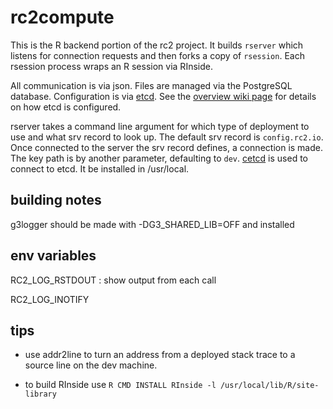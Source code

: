 # rc2compute

This is the R backend portion of the rc2 project. It builds `rserver` which listens for connection requests and then forks a copy of `rsession`. Each rsession process wraps an R session via RInside.

All communication is via json. Files are managed via the PostgreSQL database. Configuration is via [etcd](). See the [overview wiki page](https://github.com/wvuRc2/rc2/wiki) for details on how etcd is configured.

rserver takes a command line argument for which type of deployment to use and what srv record to look up. The default srv record is `config.rc2.io`. Once connected to the server the srv record defines, a connection is made. The key path is by another parameter, defaulting to `dev`. [cetcd](https://github.com/shafreeck/cetcd.git) is used to connect to etcd. It be installed in /usr/local.

## building notes

g3logger should be made with -DG3_SHARED_LIB=OFF and installed

## env variables

RC2_LOG_RSTDOUT : show output from each call

RC2_LOG_INOTIFY

## tips

* use addr2line to turn an address from a deployed stack trace to a source line on the dev machine.

* to build RInside use `R CMD INSTALL RInside -l /usr/local/lib/R/site-library`

